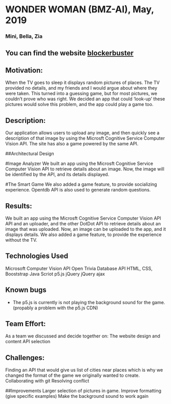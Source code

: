 
# WONDER WOMAN (BMZ-AI), May, 2019
### Mini, Bella, Zia

## You can find the website [blockerbuster](https://blockerbuster.herokuapp.com/)

## Motivation:
When the TV goes to sleep it displays random pictures of places. The TV provided no details, and my friends and I would argue about where they were taken. This turned into a guessing game, but for most pictures, we couldn’t prove who was right.  We decided an app that could ‘look-up’ these pictures would solve this problem, and the app could play a game too.

## Description:
Our application allows users to upload any image, and then quickly see a description of that image by using the Microsft Cognitive Service Computer Vision API. The site has also a game powered by the same API.
 
##Architectural Design 

#Image Analyzer
We built an app using the Microsft Cognitive Service Computer Vision API to retrieve details about an image. 
Now, the image will be identified by the API, and its details displayed. 

#The Smart Game
We also added a game feature, to provide socializing experience.
Opentdb API is also used to generate random questions. 
 
## Results:
We built an app using the  Microsft Cognitive Service Computer Vision API API and an uploader, and the other DotDot API to retrieve details about an image that was uploaded.  Now, an image can be uploaded to the app, and it displays details. We also added a game feature, to provide the experience without the TV.

## Technologies Used
Microsoft Computer Vision API
Open Trivia Database API
HTML, CSS, Booststrap
Java Scriot
p5.js
jQuery 
jQuery ajax

## Known bugs
* The p5.js is currently is not playing the background sound for the game.
(propably a problem with the p5.js CDN)

## Team Effort:
As a team we discussed and decide together on:
The website design and content
API selection

## Challenges:

Finding an API that would give us list of cities near places which is why we changed the format of the game we originally wanted to create.
Collaborating with git
Resolving conflict

##Improvements
Larger selection of pictures in game. 
Improve formatting (give specific examples)
Make the background sound to work again


